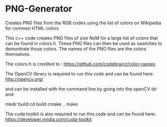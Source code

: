 # PNG-Generator
Creates PNG files from the RGB codes using the list of colors on Wikipedia for common HTML colors

This c++ code creates PNG files of size NxM for a large list of colors that can be found in colors.h.
These PNG files can then be used as sawtches to demontrate those colors. The names of the PNG files
are the colors themselves.

The colors.h is credited to :
https://github.com/codebrainz/color-names

The OpenCV library is required to run this code and can be found here:
http://opencv.org/

and can be installed with the command line by going into the openCV dir and:

mkdir build
cd build
cmake ..
make

The cuda toolkit is also required to run this code and can be found here:
https://developer.nvidia.com/cuda-toolkit
